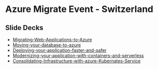 # Azure Migrate Event - Switzerland

## Slide Decks
* [Migrating-Web-Applications-to-Azure](https://tom.blob.core.windows.net/am-201909/AM1-Migrating-Web-Applications-to-Azure.pdf)
* [Moving-your-database-to-azure](https://tom.blob.core.windows.net/am-201909/AM2-Moving-your-database-to-azure.pdf)
* [Deploying-your-application-faster-and-safer](https://tom.blob.core.windows.net/am-201909/AM3-Deploying-your-application-faster-and-safer.pdf)
* [Modernizing-your-application-with-containers-and-serverless]()
* [Consolidating-Infrastructure-with-azure-Kubernates-Service]()

